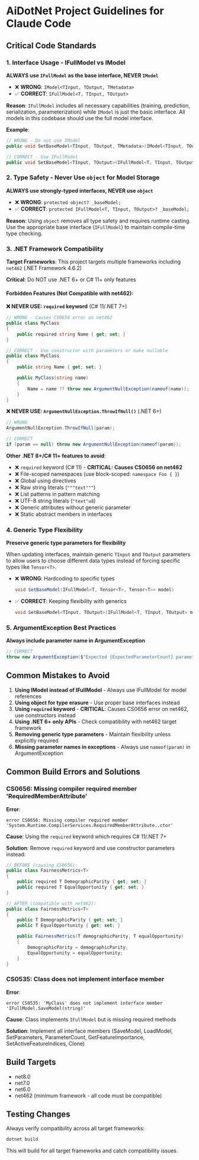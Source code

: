 # AiDotNet Project Guidelines for Claude Code

## Critical Code Standards

### 1. Interface Usage - IFullModel vs IModel

**ALWAYS use `IFullModel` as the base interface, NEVER `IModel`**

- ❌ **WRONG**: `IModel<TInput, TOutput, TMetadata>`
- ✅ **CORRECT**: `IFullModel<T, TInput, TOutput>`

**Reason**: `IFullModel` includes all necessary capabilities (training, prediction, serialization, parameterization) while `IModel` is just the basic interface. All models in this codebase should use the full model interface.

**Example**:
```csharp
// WRONG - Do not use IModel
public void SetBaseModel<TInput, TOutput, TMetadata>(IModel<TInput, TOutput, TMetadata> model)

// CORRECT - Use IFullModel
public void SetBaseModel<TInput, TOutput>(IFullModel<T, TInput, TOutput> model)
```

### 2. Type Safety - Never Use `object` for Model Storage

**ALWAYS use strongly-typed interfaces, NEVER use `object`**

- ❌ **WRONG**: `protected object? _baseModel;`
- ✅ **CORRECT**: `protected IFullModel<T, TInput, TOutput>? _baseModel;`

**Reason**: Using `object` removes all type safety and requires runtime casting. Use the appropriate base interface (`IFullModel`) to maintain compile-time type checking.

### 3. .NET Framework Compatibility

**Target Frameworks**: This project targets multiple frameworks including `net462` (.NET Framework 4.6.2)

**Critical**: Do NOT use .NET 6+ or C# 11+ only features

#### Forbidden Features (Not Compatible with net462):

**❌ NEVER USE: `required` keyword** (C# 11/.NET 7+)
```csharp
// WRONG - Causes CS0656 error on net462
public class MyClass
{
    public required string Name { get; set; }
}

// CORRECT - Use constructor with parameters or make nullable
public class MyClass
{
    public string Name { get; set; }

    public MyClass(string name)
    {
        Name = name ?? throw new ArgumentNullException(nameof(name));
    }
}
```

**❌ NEVER USE: `ArgumentNullException.ThrowIfNull()`** (.NET 6+)
```csharp
// WRONG
ArgumentNullException.ThrowIfNull(param);

// CORRECT
if (param == null) throw new ArgumentNullException(nameof(param));
```

**Other .NET 6+/C# 11+ features to avoid**:
- ❌ `required` keyword (C# 11) - **CRITICAL: Causes CS0656 on net462**
- ❌ File-scoped namespaces (use block-scoped: `namespace Foo { }`)
- ❌ Global using directives
- ❌ Raw string literals (`"""text"""`)
- ❌ List patterns in pattern matching
- ❌ UTF-8 string literals (`"text"u8`)
- ❌ Generic attributes without generic parameter
- ❌ Static abstract members in interfaces

### 4. Generic Type Flexibility

**Preserve generic type parameters for flexibility**

When updating interfaces, maintain generic `TInput` and `TOutput` parameters to allow users to choose different data types instead of forcing specific types like `Tensor<T>`.

- ❌ **WRONG**: Hardcoding to specific types
  ```csharp
  void SetBaseModel(IFullModel<T, Tensor<T>, Tensor<T>> model)
  ```
- ✅ **CORRECT**: Keeping flexibility with generics
  ```csharp
  void SetBaseModel<TInput, TOutput>(IFullModel<T, TInput, TOutput> model)
  ```

### 5. ArgumentException Best Practices

**Always include parameter name in ArgumentException**

```csharp
// CORRECT
throw new ArgumentException($"Expected {ExpectedParameterCount} parameters, but got {parameters.Length}", nameof(parameters));
```

## Common Mistakes to Avoid

1. **Using IModel instead of IFullModel** - Always use IFullModel for model references
2. **Using object for type erasure** - Use proper base interfaces instead
3. **Using `required` keyword** - **CRITICAL**: Causes CS0656 error on net462, use constructors instead
4. **Using .NET 6+ only APIs** - Check compatibility with net462 target framework
5. **Removing generic type parameters** - Maintain flexibility unless explicitly required
6. **Missing parameter names in exceptions** - Always use `nameof(param)` in ArgumentException

## Common Build Errors and Solutions

### CS0656: Missing compiler required member 'RequiredMemberAttribute'

**Error**:
```
error CS0656: Missing compiler required member 'System.Runtime.CompilerServices.RequiredMemberAttribute..ctor'
```

**Cause**: Using the `required` keyword which requires C# 11/.NET 7+

**Solution**: Remove `required` keyword and use constructor parameters instead:
```csharp
// BEFORE (causing CS0656):
public class FairnessMetrics<T>
{
    public required T DemographicParity { get; set; }
    public required T EqualOpportunity { get; set; }
}

// AFTER (compatible with net462):
public class FairnessMetrics<T>
{
    public T DemographicParity { get; set; }
    public T EqualOpportunity { get; set; }

    public FairnessMetrics(T demographicParity, T equalOpportunity)
    {
        DemographicParity = demographicParity;
        EqualOpportunity = equalOpportunity;
    }
}
```

### CS0535: Class does not implement interface member

**Error**:
```
error CS0535: 'MyClass' does not implement interface member 'IFullModel.SaveModel(string)'
```

**Cause**: Class implements `IFullModel` but is missing required methods

**Solution**: Implement all interface members (SaveModel, LoadModel, SetParameters, ParameterCount, GetFeatureImportance, SetActiveFeatureIndices, Clone)

## Build Targets

- net8.0
- net7.0
- net6.0
- net462 (minimum framework - all code must be compatible)

## Testing Changes

Always verify compatibility across all target frameworks:

```bash
dotnet build
```

This will build for all target frameworks and catch compatibility issues.
